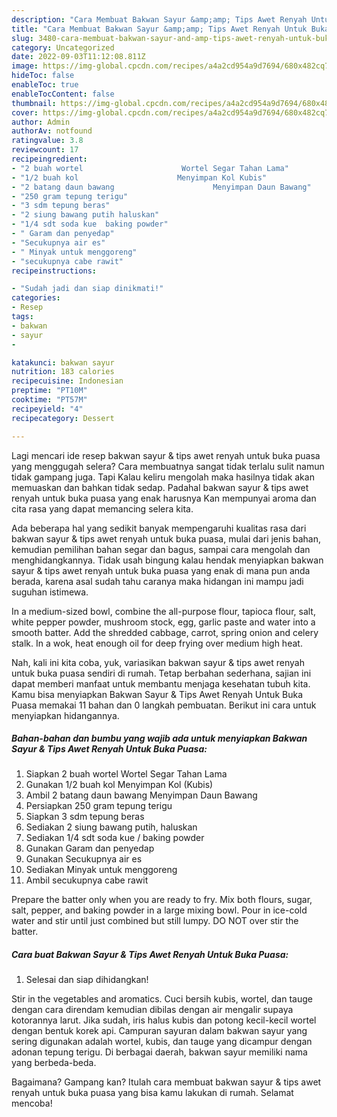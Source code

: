 ```yaml
---
description: "Cara Membuat Bakwan Sayur &amp;amp; Tips Awet Renyah Untuk Buka Puasa yang Bikin Ngiler, Buat Buka Puasa Lezat Sekali"
title: "Cara Membuat Bakwan Sayur &amp;amp; Tips Awet Renyah Untuk Buka Puasa yang Bikin Ngiler, Buat Buka Puasa Lezat Sekali"
slug: 3480-cara-membuat-bakwan-sayur-and-amp-tips-awet-renyah-untuk-buka-puasa-yang-bikin-ngiler-buat-buka-puasa-lezat-sekali
category: Uncategorized
date: 2022-09-03T11:12:08.811Z
image: https://img-global.cpcdn.com/recipes/a4a2cd954a9d7694/680x482cq70/bakwan-sayur-tips-awet-renyah-untuk-buka-puasa-foto-resep-utama.jpg
hideToc: false
enableToc: true
enableTocContent: false
thumbnail: https://img-global.cpcdn.com/recipes/a4a2cd954a9d7694/680x482cq70/bakwan-sayur-tips-awet-renyah-untuk-buka-puasa-foto-resep-utama.jpg
cover: https://img-global.cpcdn.com/recipes/a4a2cd954a9d7694/680x482cq70/bakwan-sayur-tips-awet-renyah-untuk-buka-puasa-foto-resep-utama.jpg
author: Admin
authorAv: notfound
ratingvalue: 3.8
reviewcount: 17
recipeingredient:
- "2 buah wortel                      Wortel Segar Tahan Lama"
- "1/2 buah kol                      Menyimpan Kol Kubis"
- "2 batang daun bawang                      Menyimpan Daun Bawang"
- "250 gram tepung terigu"
- "3 sdm tepung beras"
- "2 siung bawang putih haluskan"
- "1/4 sdt soda kue  baking powder"
- " Garam dan penyedap"
- "Secukupnya air es"
- " Minyak untuk menggoreng"
- "secukupnya cabe rawit"
recipeinstructions:

- "Sudah jadi dan siap dinikmati!"
categories:
- Resep
tags:
- bakwan
- sayur
- 

katakunci: bakwan sayur  
nutrition: 183 calories
recipecuisine: Indonesian
preptime: "PT10M"
cooktime: "PT57M"
recipeyield: "4"
recipecategory: Dessert

---
```



Lagi mencari ide resep bakwan sayur &amp; tips awet renyah untuk buka puasa yang menggugah selera? Cara membuatnya sangat tidak terlalu sulit namun tidak gampang juga. Tapi Kalau keliru mengolah maka hasilnya tidak akan memuaskan dan bahkan tidak sedap. Padahal bakwan sayur &amp; tips awet renyah untuk buka puasa yang enak harusnya Kan mempunyai aroma dan cita rasa yang dapat memancing selera kita.


Ada beberapa hal yang sedikit banyak mempengaruhi kualitas rasa dari bakwan sayur &amp; tips awet renyah untuk buka puasa, mulai dari jenis bahan, kemudian pemilihan bahan segar dan bagus, sampai cara mengolah dan menghidangkannya. Tidak usah bingung kalau hendak menyiapkan bakwan sayur &amp; tips awet renyah untuk buka puasa yang enak di mana pun anda berada, karena asal sudah tahu caranya maka hidangan ini mampu jadi suguhan istimewa.

In a medium-sized bowl, combine the all-purpose flour, tapioca flour, salt, white pepper powder, mushroom stock, egg, garlic paste and water into a smooth batter. Add the shredded cabbage, carrot, spring onion and celery stalk. In a wok, heat enough oil for deep frying over medium high heat.


Nah, kali ini kita coba, yuk, variasikan bakwan sayur &amp; tips awet renyah untuk buka puasa sendiri di rumah. Tetap berbahan sederhana, sajian ini dapat memberi manfaat untuk membantu menjaga kesehatan tubuh kita. Kamu bisa menyiapkan Bakwan Sayur &amp; Tips Awet Renyah Untuk Buka Puasa memakai 11 bahan dan 0 langkah pembuatan. Berikut ini cara untuk menyiapkan hidangannya.

<!--inarticleads1-->

##### Bahan-bahan dan bumbu yang wajib ada untuk menyiapkan Bakwan Sayur &amp; Tips Awet Renyah Untuk Buka Puasa:

1. Siapkan 2 buah wortel                      Wortel Segar Tahan Lama
1. Gunakan 1/2 buah kol                      Menyimpan Kol (Kubis)
1. Ambil 2 batang daun bawang                      Menyimpan Daun Bawang
1. Persiapkan 250 gram tepung terigu
1. Siapkan 3 sdm tepung beras
1. Sediakan 2 siung bawang putih, haluskan
1. Sediakan 1/4 sdt soda kue / baking powder
1. Gunakan  Garam dan penyedap
1. Gunakan Secukupnya air es
1. Sediakan  Minyak untuk menggoreng
1. Ambil secukupnya cabe rawit


Prepare the batter only when you are ready to fry. Mix both flours, sugar, salt, pepper, and baking powder in a large mixing bowl. Pour in ice-cold water and stir until just combined but still lumpy. DO NOT over stir the batter. 

<!--inarticleads2-->

##### Cara buat Bakwan Sayur &amp; Tips Awet Renyah Untuk Buka Puasa:


1. Selesai dan siap dihidangkan!

Stir in the vegetables and aromatics. Cuci bersih kubis, wortel, dan tauge dengan cara direndam kemudian dibilas dengan air mengalir supaya kotorannya larut. Jika sudah, iris halus kubis dan potong kecil-kecil wortel dengan bentuk korek api. Campuran sayuran dalam bakwan sayur yang sering digunakan adalah wortel, kubis, dan tauge yang dicampur dengan adonan tepung terigu. Di berbagai daerah, bakwan sayur memiliki nama yang berbeda-beda. 

Bagaimana? Gampang kan? Itulah cara membuat bakwan sayur &amp; tips awet renyah untuk buka puasa yang bisa kamu lakukan di rumah. Selamat mencoba!
